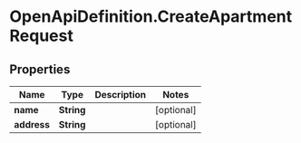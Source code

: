 # OpenApiDefinition.CreateApartmentRequest

## Properties

Name | Type | Description | Notes
------------ | ------------- | ------------- | -------------
**name** | **String** |  | [optional] 
**address** | **String** |  | [optional] 


